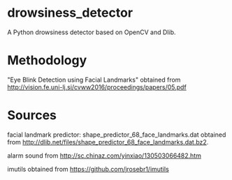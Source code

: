 # drowsiness_detector
A Python drowsiness detector based on OpenCV and Dlib.

# Methodology
"Eye Blink Detection using Facial Landmarks"
obtained from http://vision.fe.uni-lj.si/cvww2016/proceedings/papers/05.pdf

# Sources
facial landmark predictor: shape_predictor_68_face_landmarks.dat
obtained from http://dlib.net/files/shape_predictor_68_face_landmarks.dat.bz2.

alarm sound
from http://sc.chinaz.com/yinxiao/130503066482.htm

imutils
obtained from https://github.com/jrosebr1/imutils
